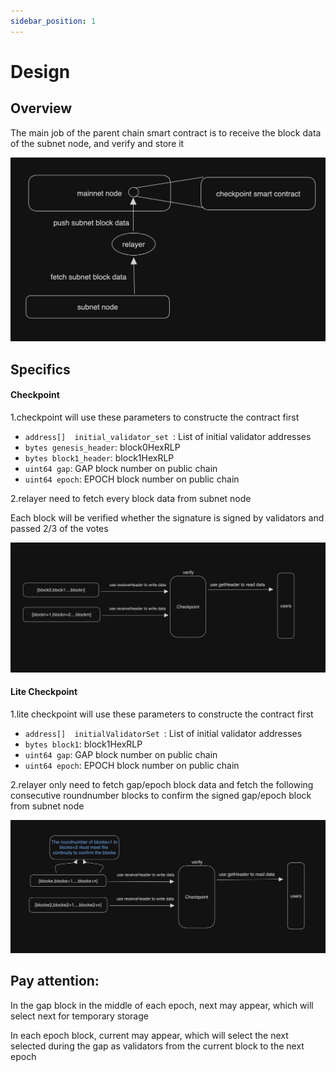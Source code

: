 ```yaml
---
sidebar_position: 1
---
```


# Design

## Overview
The main job of the parent chain smart contract is to receive the block data of the subnet node, and verify and store it

![](sc-overview.jpg)


## Specifics
#### Checkpoint

1.checkpoint will use these parameters to constructe the contract first

   - `address[]  initial_validator_set `: List of initial validator addresses
   - `bytes genesis_header`: block0HexRLP
   - `bytes block1_header`: block1HexRLP
   - `uint64 gap`: GAP block number on public chain
   - `uint64 epoch`: EPOCH block number on public chain

2.relayer need to fetch every block data from subnet node

Each block will be verified whether the signature is signed by validators and passed 2/3 of the votes

![](sc-checkpoint.jpg)

#### Lite Checkpoint
1.lite checkpoint will use these parameters to constructe the contract first

   - `address[]  initialValidatorSet `: List of initial validator addresses
   - `bytes block1`: block1HexRLP
   - `uint64 gap`: GAP block number on public chain
   - `uint64 epoch`: EPOCH block number on public chain

2.relayer only need to fetch gap/epoch block data and fetch the following consecutive roundnumber blocks to confirm the signed gap/epoch block from subnet node

![](sc-litecheckpoint.jpg)

## Pay attention:

In the gap block in the middle of each epoch, next may appear, which will select next for temporary storage

In each epoch block, current may appear, which will select the next selected during the gap as validators from the current block to the next epoch